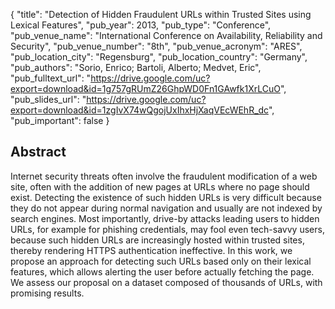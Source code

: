 {
  "title": "Detection of Hidden Fraudulent URLs within Trusted Sites using Lexical Features",
  "pub_year": 2013,
  "pub_type": "Conference",
  "pub_venue_name": "International Conference on Availability, Reliability and Security",
  "pub_venue_number": "8th",
  "pub_venue_acronym": "ARES",
  "pub_location_city": "Regensburg",
  "pub_location_country": "Germany",
  "pub_authors": "Sorio, Enrico; Bartoli, Alberto; Medvet, Eric",
  "pub_fulltext_url": "https://drive.google.com/uc?export=download&id=1g757gRUmZ26GhpWD0Fn1GAwfk1XrLCuO",
  "pub_slides_url": "https://drive.google.com/uc?export=download&id=1zgIvX74wQgojUxIhxHjXaqVEcWEhR_dc",
  "pub_important": false
}

## Abstract
Internet security threats often involve the fraudulent modification of a web site, often with the addition of new pages at URLs where no page should exist. Detecting the existence of such hidden URLs is very difficult because they do not appear during normal navigation and usually are not indexed by search engines. Most importantly, drive-by attacks leading users to hidden URLs, for example for phishing credentials, may fool even tech-savvy users, because such hidden URLs are increasingly hosted within trusted sites, thereby rendering HTTPS authentication ineffective. In this work, we propose an approach for detecting such URLs based only on their lexical features, which allows alerting the user before actually fetching the page. We assess our proposal on a dataset composed of thousands of URLs, with promising results.

